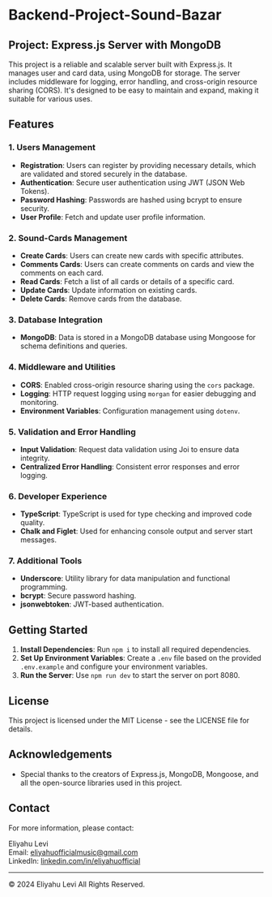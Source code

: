 # Backend-Project-Sound-Bazar


## Project: Express.js Server with MongoDB

This project is a reliable and scalable server built with Express.js. It manages user and card data, using MongoDB for storage. The server includes middleware for logging, error handling, and cross-origin resource sharing (CORS). It's designed to be easy to maintain and expand, making it suitable for various uses.

## Features

### 1. Users Management
- **Registration**: Users can register by providing necessary details, which are validated and stored securely in the database.
- **Authentication**: Secure user authentication using JWT (JSON Web Tokens).
- **Password Hashing**: Passwords are hashed using bcrypt to ensure security.
- **User Profile**: Fetch and update user profile information.

### 2. Sound-Cards Management
- **Create Cards**: Users can create new cards with specific attributes.
- **Comments Cards**: Users can create comments on cards and view the comments on each card.
- **Read Cards**: Fetch a list of all cards or details of a specific card.
- **Update Cards**: Update information on existing cards.
- **Delete Cards**: Remove cards from the database.

### 3. Database Integration
- **MongoDB**: Data is stored in a MongoDB database using Mongoose for schema definitions and queries.

### 4. Middleware and Utilities
- **CORS**: Enabled cross-origin resource sharing using the `cors` package.
- **Logging**: HTTP request logging using `morgan` for easier debugging and monitoring.
- **Environment Variables**: Configuration management using `dotenv`.

### 5. Validation and Error Handling
- **Input Validation**: Request data validation using Joi to ensure data integrity.
- **Centralized Error Handling**: Consistent error responses and error logging.

### 6. Developer Experience
- **TypeScript**: TypeScript is used for type checking and improved code quality.
- **Chalk and Figlet**: Used for enhancing console output and server start messages.

### 7. Additional Tools
- **Underscore**: Utility library for data manipulation and functional programming.
- **bcrypt**: Secure password hashing.
- **jsonwebtoken**: JWT-based authentication.

## Getting Started

1. **Install Dependencies**: Run `npm i` to install all required dependencies.
2. **Set Up Environment Variables**: Create a `.env` file based on the provided `.env.example` and configure your environment variables.
3. **Run the Server**: Use `npm run dev` to start the server on port 8080.


## License

This project is licensed under the MIT License - see the LICENSE file for details.

## Acknowledgements

- Special thanks to the creators of Express.js, MongoDB, Mongoose, and all the open-source libraries used in this project.

## Contact

For more information, please contact:

Eliyahu Levi  
Email: [eliyahuofficialmusic@gmail.com](mailto:eliyahuofficialmusic@gmail.com)  
LinkedIn: [linkedin.com/in/eliyahuofficial](https://www.linkedin.com/in/eliyahuofficial/)

---

© 2024 Eliyahu Levi All Rights Reserved.
